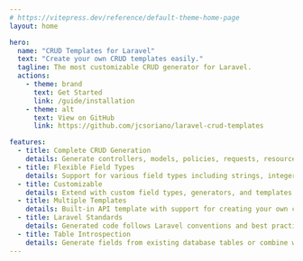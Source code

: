 ```yaml
---
# https://vitepress.dev/reference/default-theme-home-page
layout: home

hero:
  name: "CRUD Templates for Laravel"
  text: "Create your own CRUD templates easily."
  tagline: The most customizable CRUD generator for Laravel.
  actions:
    - theme: brand
      text: Get Started
      link: /guide/installation
    - theme: alt
      text: View on GitHub
      link: https://github.com/jcsoriano/laravel-crud-templates

features:
  - title: Complete CRUD Generation
    details: Generate controllers, models, policies, requests, resources, migrations, factories, and tests with a single command
  - title: Flexible Field Types
    details: Support for various field types including strings, integers, dates, enums, relationships, and more
  - title: Customizable
    details: Extend with custom field types, generators, and templates to match your project's needs
  - title: Multiple Templates
    details: Built-in API template with support for creating your own custom templates
  - title: Laravel Standards
    details: Generated code follows Laravel conventions and best practices out of the box
  - title: Table Introspection
    details: Generate fields from existing database tables or combine with custom field definitions
---
```


